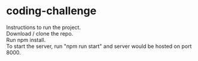 # coding-challenge
Instructions to run the project.     
Download / clone the repo.   
Run npm install.   
To start the server, run "npm run start" and server would be hosted on port 8000.   

